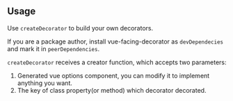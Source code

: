 ## Usage

Use `createDecorator` to build your own decorators. 

If you are a package author, install vue-facing-decorator as `devDependecies` and mark it in `peerDependencies`.

`createDecorator` receives a creator function, which accepts two parameters: 
1. Generated vue options component, you can modify it to implement anything you want.
2. The key of class property(or method) which decorator decorated.

[](./code-usage.ts ':include :type=code typescript')
